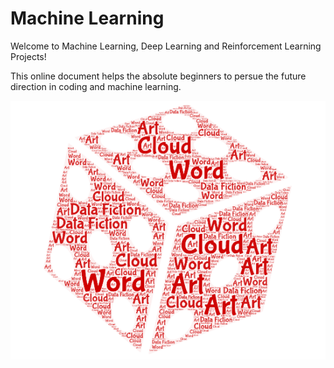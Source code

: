 # Machine Learning


Welcome to Machine Learning, Deep Learning and Reinforcement Learning Projects!

This online document helps the absolute beginners to persue the future direction in coding and machine learning.

![img](img/df.png)
        
